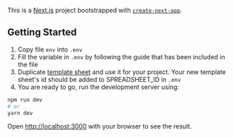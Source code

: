 This is a [Next.js](https://nextjs.org/) project bootstrapped with [`create-next-app`](https://github.com/vercel/next.js/tree/canary/packages/create-next-app).

## Getting Started

1. Copy file `env` into `.env`
2. Fill the variable in `.env` by following the guide that has been included in the file
3. Duplicate [template sheet](https://docs.google.com/spreadsheets/d/1HiV217nBjcSdOqEW6YqbVF5RswbX258KCXw0SiXQxd8/edit?usp=sharing) and use it for your project. Your new template sheet's id should be added to SPREADSHEET_ID in `.env`
4. You are ready to go, run the development server using:

```bash
npm run dev
# or
yarn dev
```

Open [http://localhost:3000](http://localhost:3000?to=guest) with your browser to see the result.